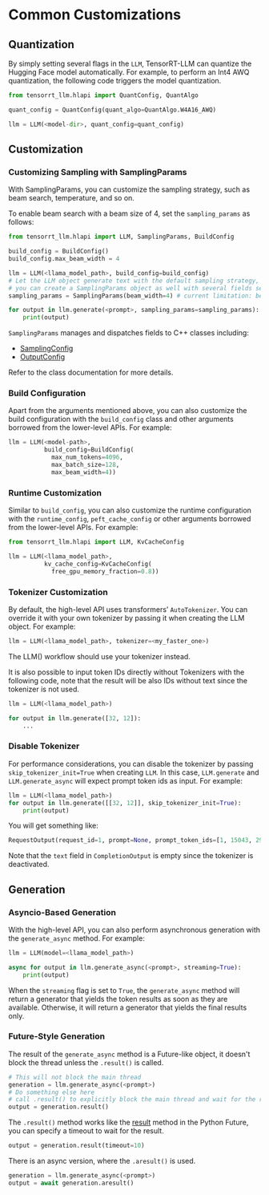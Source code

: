 # Common Customizations

## Quantization

By simply setting several flags in the `LLM`, TensorRT-LLM can quantize the Hugging Face model automatically. For example, to perform an Int4 AWQ quantization, the following code triggers the model quantization.

``` python
from tensorrt_llm.hlapi import QuantConfig, QuantAlgo

quant_config = QuantConfig(quant_algo=QuantAlgo.W4A16_AWQ)

llm = LLM(<model-dir>, quant_config=quant_config)
```

## Customization

### Customizing Sampling with SamplingParams

With SamplingParams, you can customize the sampling strategy, such as beam search, temperature, and so on.

To enable beam search with a beam size of 4, set the `sampling_params` as follows:

```python
from tensorrt_llm.hlapi import LLM, SamplingParams, BuildConfig

build_config = BuildConfig()
build_config.max_beam_width = 4

llm = LLM(<llama_model_path>, build_config=build_config)
# Let the LLM object generate text with the default sampling strategy, or
# you can create a SamplingParams object as well with several fields set manually
sampling_params = SamplingParams(beam_width=4) # current limitation: beam_width should be equal to max_beam_width

for output in llm.generate(<prompt>, sampling_params=sampling_params):
    print(output)
```

`SamplingParams` manages and dispatches fields to C++ classes including:

* [SamplingConfig](https://nvidia.github.io/TensorRT-LLM/_cpp_gen/runtime.html#_CPPv4N12tensorrt_llm7runtime14SamplingConfigE)
* [OutputConfig](https://nvidia.github.io/TensorRT-LLM/_cpp_gen/executor.html#_CPPv4N12tensorrt_llm8executor12OutputConfigE)

Refer to the class documentation for more details.

### Build Configuration

Apart from the arguments mentioned above, you can also customize the build configuration with the `build_config` class and other arguments borrowed from the lower-level APIs. For example:

```python
llm = LLM(<model-path>,
          build_config=BuildConfig(
            max_num_tokens=4096,
            max_batch_size=128,
            max_beam_width=4))
```

### Runtime Customization

Similar to `build_config`, you can also customize the runtime configuration with the `runtime_config`, `peft_cache_config` or other arguments borrowed from the lower-level APIs. For example:


```python
from tensorrt_llm.hlapi import LLM, KvCacheConfig

llm = LLM(<llama_model_path>,
          kv_cache_config=KvCacheConfig(
            free_gpu_memory_fraction=0.8))
```

### Tokenizer Customization

By default, the high-level API uses transformers’ `AutoTokenizer`. You can override it with your own tokenizer by passing it when creating the LLM object. For example:

```python
llm = LLM(<llama_model_path>, tokenizer=<my_faster_one>)
```

The LLM() workflow should use your tokenizer instead.

It is also possible to input token IDs directly without Tokenizers with the following code, note that the result will be also IDs without text since the tokenizer is not used.

``` python
llm = LLM(<llama_model_path>)

for output in llm.generate([32, 12]):
    ...
```

### Disable Tokenizer

For performance considerations, you can disable the tokenizer by passing `skip_tokenizer_init=True` when creating `LLM`. In this case, `LLM.generate` and `LLM.generate_async` will expect prompt token ids as input. For example:

```python
llm = LLM(<llama_model_path>)
for output in llm.generate([[32, 12]], skip_tokenizer_init=True):
    print(output)
```

You will get something like:
```python
RequestOutput(request_id=1, prompt=None, prompt_token_ids=[1, 15043, 29892, 590, 1024, 338], outputs=[CompletionOutput(index=0, text='', token_ids=[518, 10858, 4408, 29962, 322, 306, 626, 263, 518, 10858, 20627, 29962, 472, 518, 10858, 6938, 1822, 306, 626, 5007, 304, 4653, 590, 4066, 297, 278, 518, 11947, 18527, 29962, 2602, 472], cumulative_logprob=None, logprobs=[])], finished=True)
```

Note that the `text` field in `CompletionOutput` is empty since the tokenizer is deactivated.

## Generation

### Asyncio-Based Generation

With the high-level API, you can also perform asynchronous generation with the `generate_async` method. For example:

```python
llm = LLM(model=<llama_model_path>)

async for output in llm.generate_async(<prompt>, streaming=True):
    print(output)
```

When the `streaming` flag is set to `True`, the `generate_async` method will return a generator that yields the token results as soon as they are available. Otherwise, it will return a generator that yields the final results only.

### Future-Style Generation

The result of the `generate_async` method is a Future-like object, it doesn't block the thread unless the `.result()` is called.

```python
# This will not block the main thread
generation = llm.generate_async(<prompt>)
# Do something else here
# call .result() to explicitly block the main thread and wait for the result when needed
output = generation.result()
```

The `.result()` method works like the [result](https://docs.python.org/zh-cn/3/library/asyncio-future.html#asyncio.Future.result) method in the Python Future, you can specify a timeout to wait for the result.

```python
output = generation.result(timeout=10)
```

There is an async version, where the `.aresult()` is used.

```python
generation = llm.generate_async(<prompt>)
output = await generation.aresult()
```
